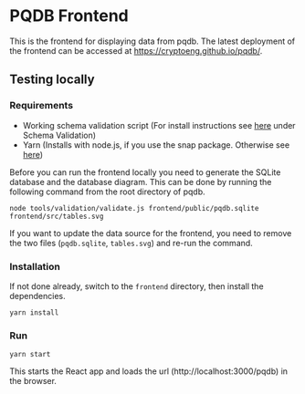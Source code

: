 # PQDB Frontend

This is the frontend for displaying data from pqdb. The latest deployment of the frontend can be accessed at https://cryptoeng.github.io/pqdb/.

## Testing locally


### Requirements

* Working schema validation script (For install instructions see [here](/README.md) under Schema Validation)
* Yarn (Installs with node.js, if you use the snap package. Otherwise see [here](https://classic.yarnpkg.com/en/docs/install/))

Before you can run the frontend locally you need to generate the SQLite database and the database diagram. This can be done by running the following command from the root directory of pqdb.
```
node tools/validation/validate.js frontend/public/pqdb.sqlite frontend/src/tables.svg
```
If you want to update the data source for the frontend, you need to remove the two files (`pqdb.sqlite`, `tables.svg`) and re-run the command.

### Installation
If not done already, switch to the `frontend` directory, then install the dependencies.

```
yarn install
```


### Run

```
yarn start
```

This starts the React app and loads the url (http://localhost:3000/pqdb) in the browser.

